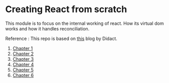# Creating React from scratch

This module is to focus on the internal working of react. How its virtual dom works and how it handles reconciliation.

Reference : This repo is based on [this](https://calm-meadow-57498.herokuapp.com/) blog by Didact.

1. [Chapter 1](https://github.com/ashishtayal89/mernguide/tree/react-build-your-own/client/src/chapters/chapter_1)
2. [Chapter 2](https://github.com/ashishtayal89/mernguide/tree/react-build-your-own/client/src/chapters/chapter_2)
3. [Chapter 3](https://github.com/ashishtayal89/mernguide/tree/react-build-your-own/client/src/chapters/chapter_3)
4. [Chapter 4](https://github.com/ashishtayal89/mernguide/tree/react-build-your-own/client/src/chapters/chapter_4)
5. [Chapter 5](https://github.com/ashishtayal89/mernguide/tree/react-build-your-own/client/src/chapters/chapter_5)
6. [Chapter 6](https://github.com/ashishtayal89/mernguide/tree/react-build-your-own/client/src/chapters/chapter_6)
